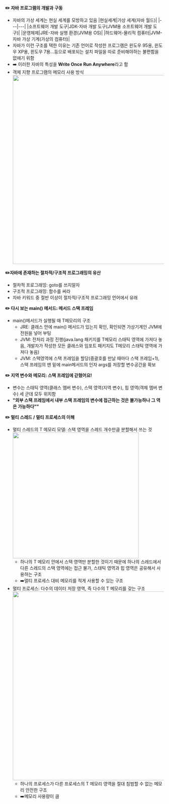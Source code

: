 **✏️ 자바 프로그램의 개발과 구동**
  * 자바의 가상 세계는 현실 세계를 모방하고 있음
    |현실세계|가상 세계(자바 월드)|
    |---|---|
    |소프트웨어 개발 도구|JDK-자바 개발 도구(JVM용 소프트웨어 개발 도구)|
    |운영체제|JRE-자바 실행 환경(JVM용 OS)|
    |하드웨어-물리적 컴퓨터|JVM-자바 가상 기계(가상의 컴퓨터)|
  * 자바가 이런 구조를 택한 이유는 기존 언어로 작성한 프로그램은 윈도우 95용, 윈도우 XP용, 윈도우 7용...등으로 배포되는 설치 파일을 따로 준비해야하는 불편함을 없애기 위함
  * ➡️ 이러한 자바의 특성을 **Write Once Run Anywhere**라고 함
  * 객체 지향 프로그램의 메모리 사용 방식   
    <img src="https://github.com/syoh98/TIL/assets/76934280/9df7a152-7077-4d89-89aa-2bfd27838420" width="600"/>
   
**✏️자바에 존재하는 절차적/구조적 프로그래밍의 유산**
  * 절차적 프로그래밍: goto를 쓰지말자
  * 구조적 프로그래밍: 함수를 써라
  * 자바 키워드 중 절반 이상이 절차적/구조적 프로그래밍 언어에서 유래
    
**✏️ 다시 보는 main() 메서드: 메서드 스택 프레임**
  * main()메서드가 실행될 때 T메모리의 구조
    * JRE: 클래스 안에 main() 메서드가 있는지 확인, 확인되면 가상기계인 JVM에 전원을 넣어 부팅
    * JVM: 전처리 과정 진행(java.lang 패키지를 T메모리 스태틱 영역에 가져다 놓음, 개발자가 작성한 모든 클래스와 임포트 패키지도 T메모리 스태틱 영역에 가져다 놓음)
    * JVM: 스택영역에 스택 프레임을 할당(중괄호를 만날 때마다 스택 프레임+1), 스택 프레임의 맨 밑에 main메서드의 인자 args를 저장할 변수공간을 확보
   
**✏️ 지역 변수와 메모리: 스택 프레임에 갇혔어요!**
  * 변수는 스태틱 영역(클래스 멤버 변수), 스택 영역(지역 변수), 힙 영역(객체 멤버 변수) 세 군데 모두 위치함
  * **"외부 스택 프레임에서 내부 스택 프레임의 변수에 접근하는 것은 불가능하나 그 역은 가능하다""**

**✏️ 멀티 스레드 / 멀티 프로세스의 이해**   
  * 멀티 스레드의 T 메모리 모델: 스택 영역을 스레드 개수만큼 분할해서 쓰는 것   
    <img src="https://github.com/syoh98/TIL/assets/76934280/390d490f-afad-4823-9dd2-b27f6467b6b1" width="400"/>   
    * 하나의 T 메모리 안에서 스택 영역만 분할한 것이기 때문에 하나의 스레드에서 다른 스레드의 스택 영역에는 접근 불가, 스태틱 영역과 힙 영역은 공유해서 사용하는 구조
    * ➡️멀티 프로세스 대비 메모리를 적게 사용할 수 있는 구조
  * 멀티 프로세스: 다수의 데이터 저장 영역, 즉 다수의 T 메모리를 갖는 구조
    <img src="https://github.com/syoh98/TIL/assets/76934280/3a73a86a-5e10-486e-b401-89a2bdbbe062" width="600"/>   
    * 하나의 프로세스가 다른 프로세스의 T 메모리 영역을 절대 침범할 수 없는 메모리 안전한 구조
    * ➡️메모리 사용량이 큼
 

